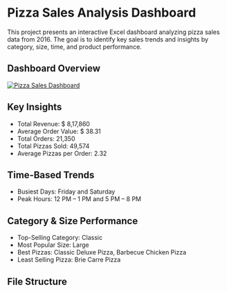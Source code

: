 #  Pizza Sales Analysis Dashboard
This project presents an interactive Excel dashboard analyzing pizza sales data from 2016. The goal is to identify key sales trends and insights by category, size, time, and product performance.

## Dashboard Overview

[![Pizza Sales Dashboard](images/dashboard.png)](https://github.com/rajendranpavithra/Pizza-Sales-Analysis-Dashboard/blob/main/Pizza_Sales_Dashboard.PNG)

##  Key Insights
- Total Revenue: $ 8,17,860  
- Average Order Value: $ 38.31  
- Total Orders: 21,350  
- Total Pizzas Sold: 49,574  
- Average Pizzas per Order: 2.32

## Time-Based Trends
- Busiest Days: Friday and Saturday
- Peak Hours: 12 PM – 1 PM and 5 PM – 8 PM

## Category & Size Performance
- Top-Selling Category: Classic  
- Most Popular Size: Large  
- Best Pizzas: Classic Deluxe Pizza, Barbecue Chicken Pizza  
- Least Selling Pizza: Brie Carre Pizza

## File Structure

